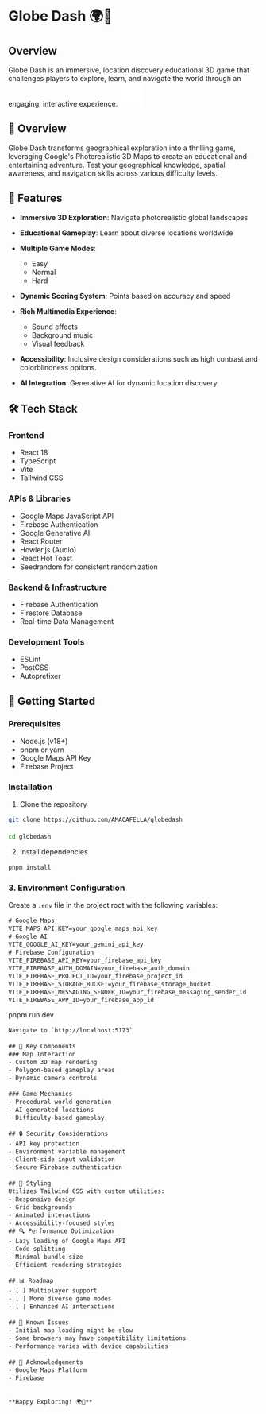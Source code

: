 # Globe Dash 🌍🚀

## Overview

Globe Dash is an immersive, location discovery educational 3D game that challenges players to explore, learn, and navigate the world through an engaging, interactive experience.
![Game Logo/Screenshot](globe.svg)

## 🌟 Overview

Globe Dash transforms geographical exploration into a thrilling game, leveraging Google's Photorealistic 3D Maps to create an educational and entertaining adventure. Test your geographical knowledge, spatial awareness, and navigation skills across various difficulty levels.

## 🚀 Features

- **Immersive 3D Exploration**: Navigate photorealistic global landscapes

- **Educational Gameplay**: Learn about diverse locations worldwide

- **Multiple Game Modes**:

  - Easy
  - Normal
  - Hard

- **Dynamic Scoring System**: Points based on accuracy and speed

- **Rich Multimedia Experience**:
  - Sound effects
  - Background music
  - Visual feedback
- **Accessibility**: Inclusive design considerations such as high contrast and colorblindness options.

- **AI Integration**: Generative AI for dynamic location discovery

## 🛠 Tech Stack

### Frontend

- React 18
- TypeScript
- Vite
- Tailwind CSS

### APIs & Libraries

- Google Maps JavaScript API
- Firebase Authentication
- Google Generative AI
- React Router
- Howler.js (Audio)
- React Hot Toast
- Seedrandom for consistent randomization

### Backend & Infrastructure

- Firebase Authentication
- Firestore Database
- Real-time Data Management

### Development Tools

- ESLint
- PostCSS
- Autoprefixer

## 🚀 Getting Started

### Prerequisites

- Node.js (v18+)
- pnpm or yarn
- Google Maps API Key
- Firebase Project

### Installation

1. Clone the repository

```bash
git clone https://github.com/AMACAFELLA/globedash

cd globedash
```

2. Install dependencies

```bash
pnpm install
```

### 3. Environment Configuration

Create a `.env` file in the project root with the following variables:

```env
# Google Maps
VITE_MAPS_API_KEY=your_google_maps_api_key
# Google AI
VITE_GOOGLE_AI_KEY=your_gemini_api_key
# Firebase Configuration
VITE_FIREBASE_API_KEY=your_firebase_api_key
VITE_FIREBASE_AUTH_DOMAIN=your_firebase_auth_domain
VITE_FIREBASE_PROJECT_ID=your_firebase_project_id
VITE_FIREBASE_STORAGE_BUCKET=your_firebase_storage_bucket
VITE_FIREBASE_MESSAGING_SENDER_ID=your_firebase_messaging_sender_id
VITE_FIREBASE_APP_ID=your_firebase_app_id
```

pnpm run dev

```
Navigate to `http://localhost:5173`

## 🧩 Key Components
### Map Interaction
- Custom 3D map rendering
- Polygon-based gameplay areas
- Dynamic camera controls

### Game Mechanics
- Procedural world generation
- AI generated locations
- Difficulty-based gameplay

## 🔒 Security Considerations
- API key protection
- Environment variable management
- Client-side input validation
- Secure Firebase authentication

## 🎨 Styling
Utilizes Tailwind CSS with custom utilities:
- Responsive design
- Grid backgrounds
- Animated interactions
- Accessibility-focused styles
## 🔍 Performance Optimization
- Lazy loading of Google Maps API
- Code splitting
- Minimal bundle size
- Efficient rendering strategies

## 📊 Roadmap
- [ ] Multiplayer support
- [ ] More diverse game modes
- [ ] Enhanced AI interactions

## 🐛 Known Issues
- Initial map loading might be slow
- Some browsers may have compatibility limitations
- Performance varies with device capabilities

## 🙏 Acknowledgements
- Google Maps Platform
- Firebase


**Happy Exploring! 🌍🚀**
```
